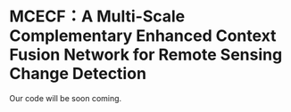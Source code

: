# MCECF：A Multi-Scale Complementary Enhanced Context Fusion Network for Remote Sensing Change Detection
Our code will be soon coming.
